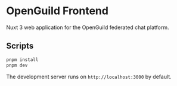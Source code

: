 # OpenGuild Frontend

Nuxt 3 web application for the OpenGuild federated chat platform.

## Scripts

```bash
pnpm install
pnpm dev
```

The development server runs on `http://localhost:3000` by default.
